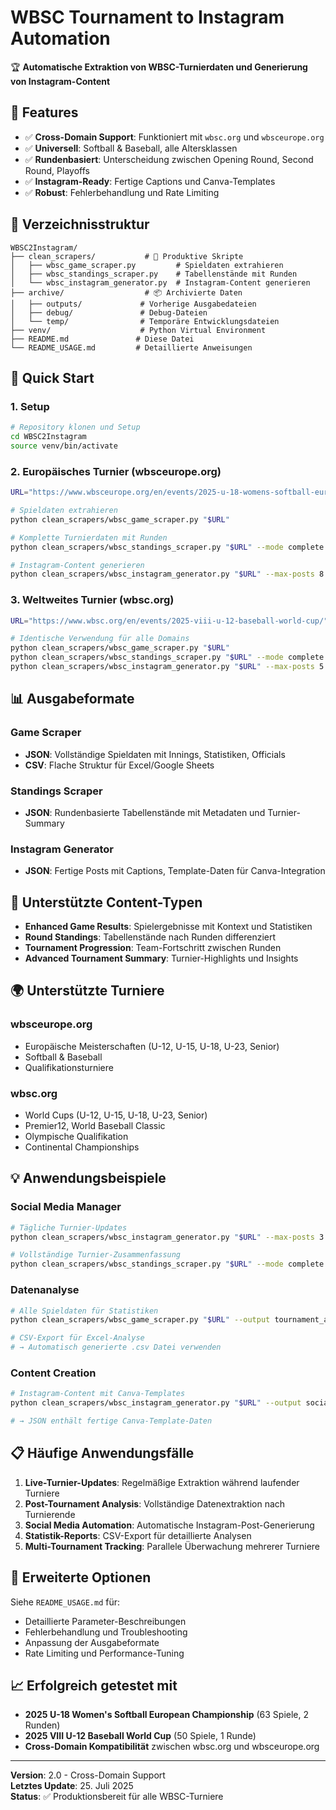 # WBSC Tournament to Instagram Automation

🏆 **Automatische Extraktion von WBSC-Turnierdaten und Generierung von Instagram-Content**

## 🌟 Features

- ✅ **Cross-Domain Support**: Funktioniert mit `wbsc.org` und `wbsceurope.org`
- ✅ **Universell**: Softball & Baseball, alle Altersklassen
- ✅ **Rundenbasiert**: Unterscheidung zwischen Opening Round, Second Round, Playoffs
- ✅ **Instagram-Ready**: Fertige Captions und Canva-Templates
- ✅ **Robust**: Fehlerbehandlung und Rate Limiting

## 📁 Verzeichnisstruktur

```
WBSC2Instagram/
├── clean_scrapers/           # 🚀 Produktive Skripte
│   ├── wbsc_game_scraper.py         # Spieldaten extrahieren
│   ├── wbsc_standings_scraper.py    # Tabellenstände mit Runden
│   └── wbsc_instagram_generator.py  # Instagram-Content generieren
├── archive/                  # 📦 Archivierte Daten
│   ├── outputs/             # Vorherige Ausgabedateien
│   ├── debug/               # Debug-Dateien
│   └── temp/                # Temporäre Entwicklungsdateien
├── venv/                    # Python Virtual Environment
├── README.md               # Diese Datei
└── README_USAGE.md         # Detaillierte Anweisungen
```

## 🚀 Quick Start

### 1. Setup
```bash
# Repository klonen und Setup
cd WBSC2Instagram
source venv/bin/activate
```

### 2. Europäisches Turnier (wbsceurope.org)
```bash
URL="https://www.wbsceurope.org/en/events/2025-u-18-womens-softball-european-championship/"

# Spieldaten extrahieren
python clean_scrapers/wbsc_game_scraper.py "$URL"

# Komplette Turnierdaten mit Runden
python clean_scrapers/wbsc_standings_scraper.py "$URL" --mode complete

# Instagram-Content generieren
python clean_scrapers/wbsc_instagram_generator.py "$URL" --max-posts 8
```

### 3. Weltweites Turnier (wbsc.org)
```bash
URL="https://www.wbsc.org/en/events/2025-viii-u-12-baseball-world-cup/"

# Identische Verwendung für alle Domains
python clean_scrapers/wbsc_game_scraper.py "$URL"
python clean_scrapers/wbsc_standings_scraper.py "$URL" --mode complete  
python clean_scrapers/wbsc_instagram_generator.py "$URL" --max-posts 5
```

## 📊 Ausgabeformate

### Game Scraper
- **JSON**: Vollständige Spieldaten mit Innings, Statistiken, Officials
- **CSV**: Flache Struktur für Excel/Google Sheets

### Standings Scraper  
- **JSON**: Rundenbasierte Tabellenstände mit Metadaten und Turnier-Summary

### Instagram Generator
- **JSON**: Fertige Posts mit Captions, Template-Daten für Canva-Integration

## 🎯 Unterstützte Content-Typen

- **Enhanced Game Results**: Spielergebnisse mit Kontext und Statistiken
- **Round Standings**: Tabellenstände nach Runden differenziert
- **Tournament Progression**: Team-Fortschritt zwischen Runden  
- **Advanced Tournament Summary**: Turnier-Highlights und Insights

## 🌍 Unterstützte Turniere

### wbsceurope.org
- Europäische Meisterschaften (U-12, U-15, U-18, U-23, Senior)
- Softball & Baseball
- Qualifikationsturniere

### wbsc.org
- World Cups (U-12, U-15, U-18, U-23, Senior)
- Premier12, World Baseball Classic
- Olympische Qualifikation
- Continental Championships

## 💡 Anwendungsbeispiele

### Social Media Manager
```bash
# Tägliche Turnier-Updates
python clean_scrapers/wbsc_instagram_generator.py "$URL" --max-posts 3

# Vollständige Turnier-Zusammenfassung
python clean_scrapers/wbsc_standings_scraper.py "$URL" --mode complete
```

### Datenanalyse
```bash
# Alle Spieldaten für Statistiken
python clean_scrapers/wbsc_game_scraper.py "$URL" --output tournament_analysis

# CSV-Export für Excel-Analyse
# → Automatisch generierte .csv Datei verwenden
```

### Content Creation
```bash
# Instagram-Content mit Canva-Templates
python clean_scrapers/wbsc_instagram_generator.py "$URL" --output social_media_content

# → JSON enthält fertige Canva-Template-Daten
```

## 📋 Häufige Anwendungsfälle

1. **Live-Turnier-Updates**: Regelmäßige Extraktion während laufender Turniere
2. **Post-Tournament Analysis**: Vollständige Datenextraktion nach Turnierende  
3. **Social Media Automation**: Automatische Instagram-Post-Generierung
4. **Statistik-Reports**: CSV-Export für detaillierte Analysen
5. **Multi-Tournament Tracking**: Parallele Überwachung mehrerer Turniere

## 🔧 Erweiterte Optionen

Siehe `README_USAGE.md` für:
- Detaillierte Parameter-Beschreibungen
- Fehlerbehandlung und Troubleshooting
- Anpassung der Ausgabeformate
- Rate Limiting und Performance-Tuning

## 📈 Erfolgreich getestet mit

- **2025 U-18 Women's Softball European Championship** (63 Spiele, 2 Runden)
- **2025 VIII U-12 Baseball World Cup** (50 Spiele, 1 Runde)
- **Cross-Domain Kompatibilität** zwischen wbsc.org und wbsceurope.org

---

**Version**: 2.0 - Cross-Domain Support  
**Letztes Update**: 25. Juli 2025  
**Status**: ✅ Produktionsbereit für alle WBSC-Turniere